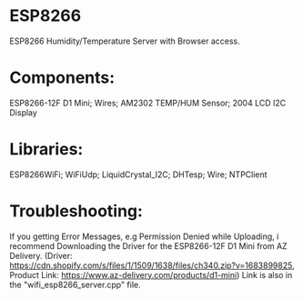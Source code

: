# ESP8266
  ESP8266 Humidity/Temperature Server with Browser access.

# Components:
  ESP8266-12F D1 Mini;
  Wires;
  AM2302 TEMP/HUM Sensor;
  2004 LCD I2C Display

# Libraries:
  ESP8266WiFi;
  WiFiUdp;
  LiquidCrystal_I2C;
  DHTesp;
  Wire;
  NTPClient

# Troubleshooting:
  If you getting Error Messages, e.g Permission Denied while Uploading, i recommend Downloading the Driver for the ESP8266-12F D1 Mini from AZ Delivery.
  (Driver: https://cdn.shopify.com/s/files/1/1509/1638/files/ch340.zip?v=1683899825, Product Link: https://www.az-delivery.com/products/d1-mini)
  Link is also in the "wifi_esp8266_server.cpp" file.
